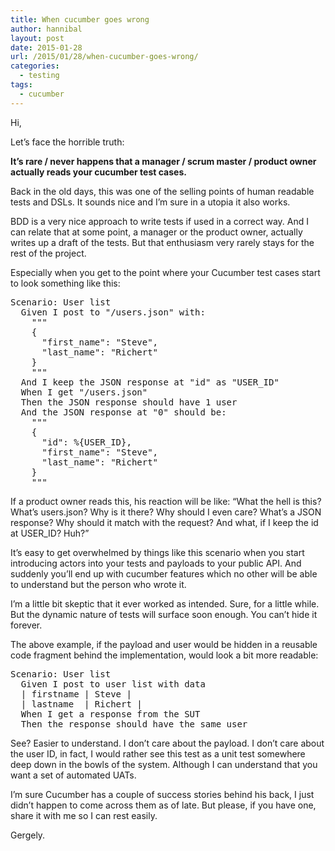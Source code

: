 ```yaml
---
title: When cucumber goes wrong
author: hannibal
layout: post
date: 2015-01-28
url: /2015/01/28/when-cucumber-goes-wrong/
categories:
  - testing
tags:
  - cucumber
---
```

Hi,

Let&#8217;s face the horrible truth:

**It&#8217;s rare / never happens that a manager / scrum master / product owner actually reads your cucumber test cases.**

<!--more-->

Back in the old days, this was one of the selling points of human readable tests and DSLs. It sounds nice and I&#8217;m sure in a utopia it also works.

BDD is a very nice approach to write tests if used in a correct way. And I can relate that at some point, a manager or the product owner, actually writes up a draft of the tests. But that enthusiasm very rarely stays for the rest of the project.

Especially when you get to the point where your Cucumber test cases start to look something like this:

<pre class="prettyprint"><span class="typ">Scenario</span><span class="pun">:</span> <span class="typ">User</span><span class="pln"> list
  </span><span class="typ">Given</span><span class="pln"> I post to </span><span class="str">"/users.json"</span> <span class="kwd">with</span><span class="pun">:</span><span class="pln">
    </span><span class="str">"""
    {
      "</span><span class="pln">first_name</span><span class="str">": "</span><span class="typ">Steve</span><span class="str">",
      "</span><span class="pln">last_name</span><span class="str">": "</span><span class="typ">Richert</span><span class="str">"
    }
    """</span><span class="pln">
  </span><span class="typ">And</span><span class="pln"> I keep the JSON response at </span><span class="str">"id"</span> <span class="kwd">as</span> <span class="str">"USER_ID"</span><span class="pln">
  </span><span class="typ">When</span><span class="pln"> I </span><span class="kwd">get</span> <span class="str">"/users.json"</span><span class="pln">
  </span><span class="typ">Then</span><span class="pln"> the JSON response should have </span><span class="lit">1</span><span class="pln"> user
  </span><span class="typ">And</span><span class="pln"> the JSON response at </span><span class="str">"0"</span><span class="pln"> should be</span><span class="pun">:</span><span class="pln">
    </span><span class="str">"""
    {
      "</span><span class="pln">id</span><span class="str">": %{USER_ID},
      "</span><span class="pln">first_name</span><span class="str">": "</span><span class="typ">Steve</span><span class="str">",
      "</span><span class="pln">last_name</span><span class="str">": "</span><span class="typ">Richert</span><span class="str">"
    }
    """</span></pre>

If a product owner reads this, his reaction will be like: &#8220;What the hell is this? What&#8217;s users.json? Why is it there? Why should I even care? What&#8217;s a JSON response? Why should it match with the request? And what, if I keep the id at USER_ID? Huh?&#8221;

It&#8217;s easy to get overwhelmed by things like this scenario when you start introducing actors into your tests and payloads to your public API. And suddenly you&#8217;ll end up with cucumber features which no other will be able to understand but the person who wrote it.

I&#8217;m a little bit skeptic that it ever worked as intended. Sure, for a little while. But the dynamic nature of tests will surface soon enough. You can&#8217;t hide it forever.

The above example, if the payload and user would be hidden in a reusable code fragment behind the implementation, would look a bit more readable:

<pre class="prettyprint"><span class="typ">Scenario</span><span class="pun">:</span> <span class="typ">User</span><span class="pln"> list
  </span><span class="typ">Given</span><span class="pln"> I post to user list</span> <span class="kwd">with data
</span><span class="pln">  | firstname | Steve |
  | lastname  | Richert |
</span><span class="pln">  </span><span class="typ">When</span><span class="pln"> I </span><span class="kwd">get</span> a response from the SUT<span class="pln">
  </span><span class="typ">Then</span><span class="pln"> the response should have the same user</span></pre>

See? Easier to understand. I don&#8217;t care about the payload. I don&#8217;t care about the user ID, in fact, I would rather see this test as a unit test somewhere deep down in the bowls of the system. Although I can understand that you want a set of automated UATs.

I&#8217;m sure Cucumber has a couple of success stories behind his back, I just didn&#8217;t happen to come across them as of late. But please, if you have one, share it with me so I can rest easily.

Gergely.